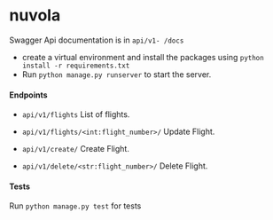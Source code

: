 # nuvola
 
Swagger Api documentation is in `api/v1- /docs`


- create a virtual environment and install the packages using ```python install -r requirements.txt```
- Run ```python manage.py runserver``` to start the server. 

#### Endpoints
- ```api/v1/flights``` List of flights.


-  ```api/v1/flights/<int:flight_number>/``` Update Flight.
-  ```api/v1/create/``` Create Flight. 
-  ```api/v1/delete/<str:flight_number>/``` Delete Flight.

#### Tests

Run ```python manage.py test``` for tests
